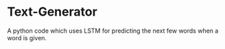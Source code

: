# Text-Generator
A python code which uses LSTM for predicting the next few words when a word is given.
